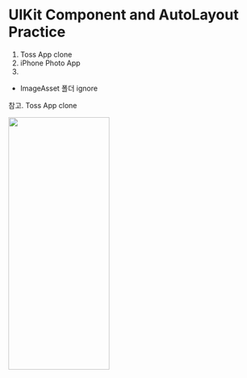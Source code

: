 # UIKit Component and AutoLayout Practice

1. Toss App clone
2. iPhone Photo App
3. 

- ImageAsset 폴더 ignore

참고.
Toss App clone

<img src="https://github.com/user-attachments/assets/ab979407-f2d2-43bf-bd41-a81ac361d894"  width="200" height="500"/>

